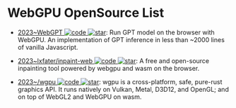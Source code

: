 # WebGPU OpenSource List

- [2023~WebGPT ![code](https://ng-tech.icu/assets/code.svg) ![star](https://img.shields.io/github/stars/0hq/WebGPT)](https://github.com/0hq/WebGPT): Run GPT model on the browser with WebGPU. An implementation of GPT inference in less than ~2000 lines of vanilla Javascript.

- [2023~lxfater/inpaint-web ![code](https://ng-tech.icu/assets/code.svg) ![star](https://img.shields.io/github/stars/lxfater/inpaint-web)](https://github.com/lxfater/inpaint-web): A free and open-source inpainting tool powered by webgpu and wasm on the browser.

- [2023~/wgpu ![code](https://ng-tech.icu/assets/code.svg) ![star](https://img.shields.io/github/stars/gfx-rs/wgpu)](https://github.com/gfx-rs/wgpu): wgpu is a cross-platform, safe, pure-rust graphics API. It runs natively on Vulkan, Metal, D3D12, and OpenGL; and on top of WebGL2 and WebGPU on wasm.
